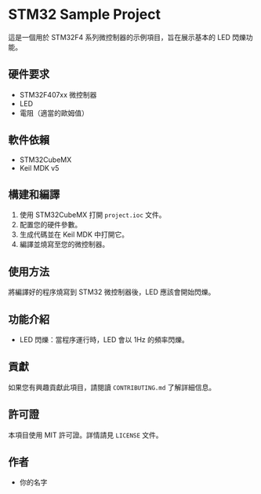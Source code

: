 # STM32 Sample Project

這是一個用於 STM32F4 系列微控制器的示例項目，旨在展示基本的 LED 閃爍功能。

## 硬件要求

- STM32F407xx 微控制器
- LED
- 電阻（適當的歐姆值）

## 軟件依賴

- STM32CubeMX
- Keil MDK v5

## 構建和編譯

1. 使用 STM32CubeMX 打開 `project.ioc` 文件。
2. 配置您的硬件參數。
3. 生成代碼並在 Keil MDK 中打開它。
4. 編譯並燒寫至您的微控制器。

## 使用方法

將編譯好的程序燒寫到 STM32 微控制器後，LED 應該會開始閃爍。

## 功能介紹

- LED 閃爍：當程序運行時，LED 會以 1Hz 的頻率閃爍。

## 貢獻

如果您有興趣貢獻此項目，請閱讀 `CONTRIBUTING.md` 了解詳細信息。

## 許可證

本項目使用 MIT 許可證。詳情請見 `LICENSE` 文件。

## 作者

- 你的名字


